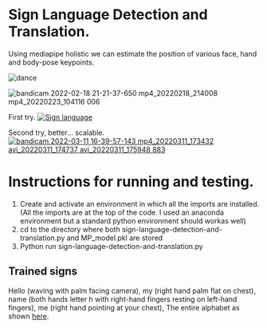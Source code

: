 # Sign Language Detection and Translation.
 Using mediapipe holistic we can estimate the position of various face, hand and body-pose keypoints.
 
![dance](https://user-images.githubusercontent.com/68475422/155277775-6f41e20a-4e85-499b-b37f-9711ec7239f0.gif)

![bandicam 2022-02-18 21-21-37-650 mp4_20220218_214008 mp4_20220223_104116 006](https://user-images.githubusercontent.com/68475422/155278423-fa1b081e-b393-40b6-ae47-94cc7fbfeb6f.png)

First try.
[![Sign language](https://user-images.githubusercontent.com/68475422/155279503-c5ada12b-a87a-416a-920b-79de0e633951.png)](https://youtu.be/AKNrkSKYvuY)
 
Second try, better... scalable.
[![bandicam 2022-03-11 16-39-57-143 mp4_20220311_173432 avi_20220311_174737 avi_20220311_175948 883](https://user-images.githubusercontent.com/68475422/157896151-47838fbd-274e-4d96-831b-53ef3845e14a.png)](https://youtu.be/7fn5HuKR7D4)

# Instructions for running and testing.

1. Create and activate an environment in which all the imports are installed. (All the imports are at the top of the code. I used an anaconda environment but a standard python environment should workas well)
2. cd to the directory where both sign-language-detection-and-translation.py and MP_model.pkl are stored
3. Python run sign-language-detection-and-translation.py

## Trained signs 
Hello (waving with palm facing camera), my (right hand palm flat on chest), name (both hands letter h with right-hand fingers resting on left-hand fingers), me (right hand pointing at your chest), The entire alphabet as shown [here](https://www.youtube.com/watch?v=WNigt-vfTX0&t=5s).
